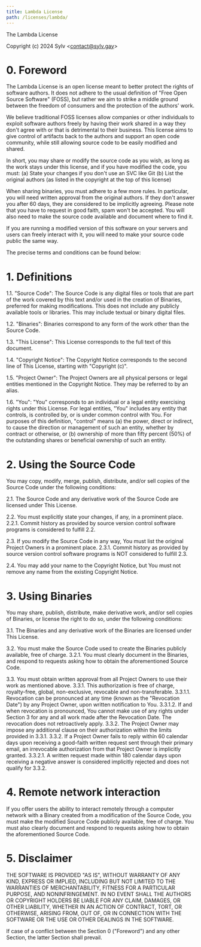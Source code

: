 ```yaml
---
title: Lambda License
path: /licenses/lambda/
---
```


The Lambda License

Copyright (c) 2024 Sylv &lt;contact@sylv.gay&gt;


# 0. Foreword

The Lambda License is an open license meant to better protect the rights of
software authors. It does not adhere to the usual definition of "Free Open
Source Software" (FOSS), but rather we aim to strike a middle ground between
the freedom of consumers and the protection of the authors' work.

We believe traditional FOSS licenses allow companies or other individuals to
exploit software authors freely by having their work shared in a way they
don't agree with or that is detrimental to their business. This license aims
to give control of artifacts back to the authors and support an open code
community, while still allowing source code to be easily modified and shared.

In short, you may share or modify the source code as you wish, as long as the
work stays under this license, and if you have modified the code, you must:
(a) State your changes if you don't use an SVC like Git
(b) List the original authors (as listed in the copyright at the top of this
license)

When sharing binaries, you must adhere to a few more rules. In particular, you
will need written approval from the original authors. If they don't answer you
after 60 days, they are considered to be implicitly agreeing. Please note that
you have to request in good faith, spam won't be accepted. You will also need
to make the source code available and document where to find it.

If you are running a modified version of this software on your servers and
users can freely interact with it, you will need to make your source code
public the same way.

The precise terms and conditions can be found below:


# 1. Definitions

1.1. "Source Code": The Source Code is any digital files or tools that are
part of the work covered by this text and/or used in the creation of Binaries,
preferred for making modifications. This does not include any publicly
available tools or libraries. This may include textual or binary digital
files.

1.2. "Binaries": Binaries correspond to any form of the work other than the
Source Code.

1.3. "This License": This License corresponds to the full text of this
document.

1.4. "Copyright Notice": The Copyright Notice corresponds to the second line
of This License, starting with "Copyright (c)".

1.5. "Project Owner": The Project Owners are all physical persons or
legal entities mentioned in the Copyright Notice. They may be referred to by
an alias.

1.6. "You": "You" corresponds to an individual or a legal entity exercising
rights under this License. For legal entities, "You" includes any entity that
controls, is controlled by, or is under common control with You. For purposes
of this definition, "control" means (a) the power, direct or indirect, to
cause the direction or management of such an entity, whether by contract or
otherwise, or (b) ownership of more than fifty percent (50%) of the
outstanding shares or beneficial ownership of such an entity.


# 2. Using the Source Code

You may copy, modify, merge, publish, distribute, and/or sell copies of the
Source Code under the following conditions:

2.1. The Source Code and any derivative work of the Source Code are licensed
under This License.

2.2. You must explicitly state your changes, if any, in a prominent place.
2.2.1. Commit history as provided by source version control software programs
is considered to fulfill 2.2.

2.3. If you modify the Source Code in any way, You must list the original
Project Owners in a prominent place.
2.3.1. Commit history as provided by source version control software programs
is NOT considered to fulfill 2.3.

2.4. You may add your name to the Copyright Notice, but You must not remove
any name from the existing Copyright Notice.


# 3. Using Binaries

You may share, publish, distribute, make derivative work, and/or sell copies
of Binaries, or license the right to do so, under the following conditions:

3.1. The Binaries and any derivative work of the Binaries are licensed under
This License.

3.2. You must make the Source Code used to create the Binaries publicly
available, free of charge.
3.2.1. You must clearly document in the Binaries, and respond to requests
asking how to obtain the aforementioned Source Code.

3.3. You must obtain written approval from all Project Owners to use their
work as mentioned above.
3.3.1. This authorization is free of charge, royalty-free, global,
non-exclusive, revocable and non-transferable.
3.3.1.1. Revocation can be pronounced at any time (known as the "Revocation
Date") by any Project Owner, upon written notification to You.
3.3.1.2. If and when revocation is pronounced, You cannot make use of any
rights under Section 3 for any and all work made after the Revocation Date.
The revocation does not retroactively apply.
3.3.2. The Project Owner may impose any additional clause on their
authorization within the limits provided in 3.3.1.
3.3.2. If a Project Owner fails to reply within 60 calendar days upon
receiving a good-faith written request sent through their primary email,
an irrevocable authorization from that Project Owner is implicitly granted.
3.3.2.1. A written request made within 180 calendar days upon receiving a negative
answer is considered implicitly rejected and does not qualify for 3.3.2.


# 4. Remote network interaction

If you offer users the ability to interact remotely through a computer network
with a Binary created from a modification of the Source Code, you must make
the modified Source Code publicly available, free of charge. You must also
clearly document and respond to requests asking how to obtain the
aforementioned Source Code.


# 5. Disclaimer

THE SOFTWARE IS PROVIDED "AS IS", WITHOUT WARRANTY OF ANY KIND, EXPRESS OR
IMPLIED, INCLUDING BUT NOT LIMITED TO THE WARRANTIES OF MERCHANTABILITY,
FITNESS FOR A PARTICULAR PURPOSE, AND NONINFRINGEMENT. IN NO EVENT SHALL THE
AUTHORS OR COPYRIGHT HOLDERS BE LIABLE FOR ANY CLAIM, DAMAGES, OR OTHER
LIABILITY, WHETHER IN AN ACTION OF CONTRACT, TORT, OR OTHERWISE, ARISING FROM,
OUT OF, OR IN CONNECTION WITH THE SOFTWARE OR THE USE OR OTHER DEALINGS IN THE
SOFTWARE.

If case of a conflict between the Section 0 ("Foreword") and any other Section, the latter
Section shall prevail.
